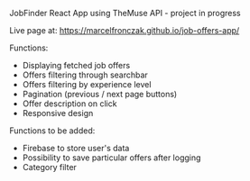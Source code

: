 JobFinder React App using TheMuse API - project in progress

Live page at: https://marcelfronczak.github.io/job-offers-app/

Functions: 
- Displaying fetched job offers 
- Offers filtering through searchbar
- Offers filtering by experience level
- Pagination (previous / next page buttons)
- Offer description on click
- Responsive design

Functions to be added:
- Firebase to store user's data
- Possibility to save particular offers after logging
- Category filter
